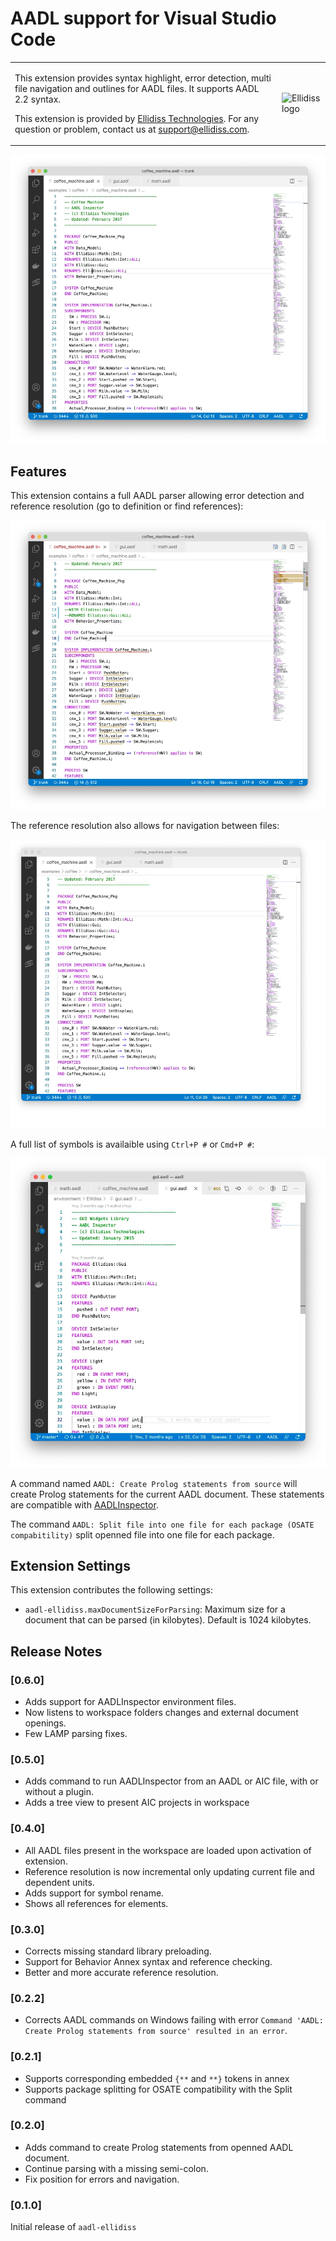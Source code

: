 # AADL support for Visual Studio Code

<table>
<tr>
<td>
    <p>
    This extension provides syntax highlight, error detection, multi file navigation and outlines for AADL files. It supports AADL 2.2 syntax.
    </p>
    <p>
    This extension is provided by <a href="https://www.ellidiss.com">Ellidiss Technologies</a>. For any question or problem,  contact us at <a href="mailto:support@ellidiss.com">support@ellidiss.com</a>.
    </p>
</td>
<td> <img src="https://www.ellidiss.fr/public/chrome/site/logoEllidiss.png" alt="Ellidiss logo"/> </td>
</tr>
</table>

![Syntax](assets/syntax.webp)

## Features

This extension contains a full AADL parser allowing error detection and reference resolution (go to definition or find references):

![Error](assets/errors.webp)

The reference resolution also allows for navigation between files:

![Navigation](assets/navigation.webp)

A full list of symbols is availaible using `Ctrl+P #` or `Cmd+P #`:

![Navigation](assets/symbols.webp)

A command named `AADL: Create Prolog statements from source` will create Prolog statements for the current AADL document. These statements are compatible with [AADLInspector](https://www.ellidiss.com/products/aadl-inspector/#1602496553568-50349c49-b4ce1b55-4004).

The command `AADL: Split file into one file for each package (OSATE compabitility)` split openned file into one file for each package.

## Extension Settings

This extension contributes the following settings:

* `aadl-ellidiss.maxDocumentSizeForParsing`: Maximum size for a document that can be parsed (in kilobytes). Default is 1024 kilobytes.

## Release Notes

### [0.6.0]

- Adds support for AADLInspector environment files.
- Now listens to workspace folders changes and external document openings.
- Few LAMP parsing fixes.

### [0.5.0]

- Adds command to run AADLInspector from an AADL or AIC file, with or without a plugin.
- Adds a tree view to present AIC projects in workspace

### [0.4.0]

- All AADL files present in the workspace are loaded upon activation of extension.
- Reference resolution is now incremental only updating current file and dependent units.
- Adds support for symbol rename.
- Shows all references for elements.

### [0.3.0]

- Corrects missing standard library preloading.
- Support for Behavior Annex syntax and reference checking.
- Better and more accurate reference resolution.

### [0.2.2]

- Corrects AADL commands on Windows failing with error `Command 'AADL: Create Prolog statements from source' resulted in an error`.

### [0.2.1]

- Supports corresponding embedded `{**` and `**}` tokens in annex
- Supports package splitting for OSATE compatibility with the Split command

### [0.2.0]

- Adds command to create Prolog statements from openned AADL document.
- Continue parsing with a missing semi-colon.
- Fix position for errors and navigation.

### [0.1.0]

Initial release of `aadl-ellidiss`
